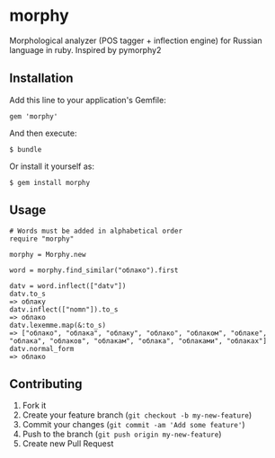 # morphy
Morphological analyzer (POS tagger + inflection engine) for Russian language in ruby. Inspired by pymorphy2

## Installation

Add this line to your application's Gemfile:

    gem 'morphy'

And then execute:

    $ bundle

Or install it yourself as:

    $ gem install morphy

## Usage
    # Words must be added in alphabetical order
    require "morphy"
    
    morphy = Morphy.new
    
    word = morphy.find_similar("облако").first

    datv = word.inflect(["datv"])
    datv.to_s
    => облаку
    datv.inflect(["nomn"]).to_s
    => облако
    datv.lexemme.map(&:to_s)
    => ["облако", "облака", "облаку", "облако", "облаком", "облаке", "облака", "облаков", "облакам", "облака", "облаками", "облаках"]
    datv.normal_form
    => облако



## Contributing

1. Fork it
2. Create your feature branch (`git checkout -b my-new-feature`)
3. Commit your changes (`git commit -am 'Add some feature'`)
4. Push to the branch (`git push origin my-new-feature`)
5. Create new Pull Request

